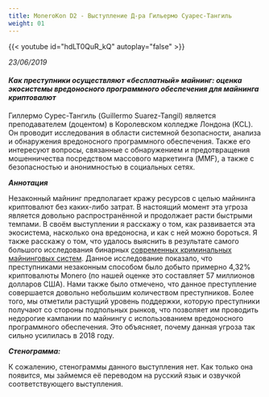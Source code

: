 ```yaml
---
title: MoneroKon D2 - Выступление Д-ра Гильермо Суарес-Тангиль
weight: 01
---
```


{{< youtube id="hdLT0QuR_kQ" autoplay="false" >}}

*23/06/2019*

#### *Как преступники осуществляют «бесплатный» майнинг: оценка экосистемы вредоносного программного обеспечения для майнинга криптовалют​*

Гиллермо Сурес-Тангиль (Guillermo Suarez-Tangil) является преподавателем (доцентом) в Королевском колледже Лондона (KCL). Он проводит исследования в области системной безопасности, анализа и обнаружения вредоносного программного обеспечения. Также его интересуют вопросы, связанные с обнаружением и предотвращения мошенничества посредством массового маркетинга (MMF), а также с безопасностью и анонимностью в социальных сетях.

_**Аннотация**_

Незаконный майнинг предполагает кражу ресурсов с целью майнинга криптовалют без каких-либо затрат. В настоящий момент эта угроза является довольно распространённой и продолжает расти быстрыми темпами. В своём выступлении я расскажу о том, как развивается эта экосистема, насколько она вредоносна, и как с ней можно бороться. Я также расскажу о том, что удалось выяснить в результате самого большого исследования бинарных [современных криминальных майнинговых систем](https://arxiv.org/abs/1901.00846). Данное исследование показало, что преступниками незаконным способом было добыто примерно 4,32% криптовалюты Monero (по нашей оценке это составляет 57 миллионов долларов США). Нами также было отмечено, что данное преступление совершается довольно небольшим количеством преступников. Более того, мы отметили растущий уровень поддержки, которую преступники получают со стороны подпольных рынков, что позволяет им проводить недорогие кампании по майнингу с использованием вредоносного программного обеспечения. Это объясняет, почему данная угроза так сильно усилилась в 2018 году.

_**Стенограмма:**_

К сожалению, стенограммы данного выступления нет. Как только она появится, мы займемся её переводом на русский язык и озвучкой соответствующего выступления.
